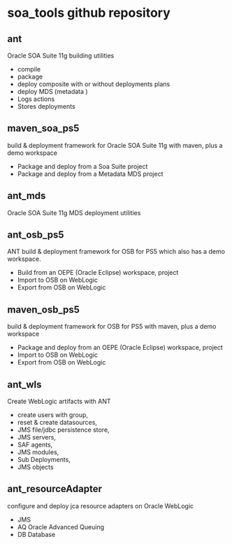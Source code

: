 soa_tools github repository
===========================

ant
---
Oracle SOA Suite 11g building utilities
- compile
- package
- deploy composite with or without deployments plans
- deploy MDS (metadata )
- Logs actions
- Stores deployments 

maven_soa_ps5
------------- 
build & deployment framework for Oracle SOA Suite 11g with maven, plus a demo workspace 
- Package and deploy from a Soa Suite project
- Package and deploy from a Metadata MDS project


ant_mds
-------
Oracle SOA Suite 11g MDS deployment utilities


ant_osb_ps5
----------- 
ANT build & deployment framework for OSB for PS5 which also has a demo workspace.    
- Build from an OEPE (Oracle Eclipse) workspace, project
- Import to OSB on WebLogic
- Export from OSB on WebLogic

maven_osb_ps5
------------- 
build & deployment framework for OSB for PS5 with maven, plus a demo workspace 
- Package and deploy from an OEPE (Oracle Eclipse) workspace, project
- Import to OSB on WebLogic
- Export from OSB on WebLogic

ant_wls
-------
Create WebLogic artifacts with ANT
- create users with group, 
- reset & create datasources, 
- JMS file/jdbc persistence store, 
- JMS servers,
- SAF agents,
- JMS modules,
- Sub Deployments,
- JMS objects

ant_resourceAdapter
------------------- 
configure and deploy jca resource adapters on Oracle WebLogic
- JMS 
- AQ Oracle Advanced Queuing
- DB Database 


 